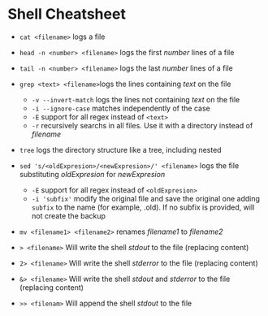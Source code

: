 # Shell Cheatsheet

- `cat <filename>` logs a file
- `head -n <number> <filename>` logs the first *number* lines of a file
- `tail -n <number> <filename>` logs the last *number* lines of a file
- `grep <text> <filename>`logs the lines containing *text* on the file
  - `-v --invert-match` logs the lines not containing *text* on the file
  - `-i --ignore-case` matches independently of the case
  - `-E` support for all regex instead of `<text>`
  - `-r` recursively searchs in all files. Use it with a directory instead of *filename*
  
- `tree` logs the directory structure like a tree, including nested
- `sed 's/<oldExpresion>/<newExpresion>/' <filename>` logs the file substituting *oldExpresion* for *newExpresion*
  - `-E` support for all regex instead of `<oldExpresion>`
  - `-i 'subfix'` modify the original file and save the original one adding `subfix` to the name (for example, .old). If no subfix is provided, will not create the backup
- `mv <filename1> <filename2>` renames *filename1* to *filename2*
- `> <filename>` Will write the shell *stdout* to the file (replacing content)
- `2> <filename>` Will write the shell *stderror* to the file (replacing content)
- `&> <filename>` Will write the shell *stdout* and *stderror* to the file (replacing content)
- `>> <filenam>` Will append the shell *stdout* to the file
